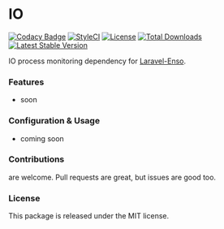 # IO

[![Codacy Badge](https://api.codacy.com/project/badge/Grade/48b6b872a7884116a82193c9ab2ac134)](https://www.codacy.com/app/laravel-enso/io?utm_source=github.com&amp;utm_medium=referral&amp;utm_content=laravel-enso/io&amp;utm_campaign=Badge_Grade)
[![StyleCI](https://github.styleci.io/repos/168923570/shield?branch=master)](https://github.styleci.io/repos/168923570)
[![License](https://poser.pugx.org/laravel-enso/io/license)](https://packagist.org/packages/laravel-enso/io)
[![Total Downloads](https://poser.pugx.org/laravel-enso/io/downloads)](https://packagist.org/packages/laravel-enso/io)
[![Latest Stable Version](https://poser.pugx.org/laravel-enso/io/version)](https://packagist.org/packages/laravel-enso/io)

IO process monitoring dependency for [Laravel-Enso](https://laravel-enso.com).

### Features

- soon

### Configuration & Usage

- coming soon

### Contributions

are welcome. Pull requests are great, but issues are good too.

### License

This package is released under the MIT license.